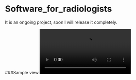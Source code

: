 # Software_for_radiologists
It is an ongoing project, soon I will release it completely.

###Sample view
![res](S_to_T.mp4)
